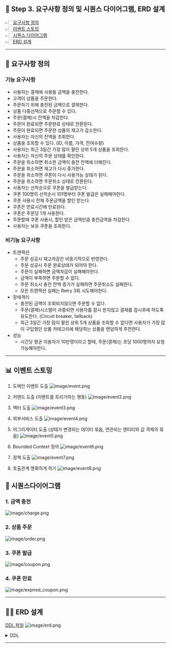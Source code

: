 
## 📝 Step 3. 요구사항 정의 및 시퀀스 다이어그램, ERD 설계
👉🏻[요구사항 정의](https://github.com/MinjiY/ecommerce-practice/blob/step03/specification.md#-요구사항-정의)   
👉🏻[이벤트 스토밍](https://github.com/MinjiY/ecommerce-practice/blob/step03/specification.md#-이벤트-스토밍)   
👉🏻[시퀀스 다이어그램](https://github.com/MinjiY/ecommerce-practice/blob/step03/specification.md#-시퀀스다이어그램)   
👉🏻[ERD 설계](https://github.com/MinjiY/ecommerce-practice/blob/step03/specification.md#-erd-설계)   

---
## 📄 요구사항 정의
### 기능 요구사항
- 사용자는 결제에 사용될 금액을 충전한다.
- 고객이 상품을 주문한다.
- 주문하기 위해 충전된 금액으로 결제한다.
- 상품 다중선택으로 주문할 수 있다.
- 주문(결제)시 잔액을 차감한다.
- 주문이 완료되면 주문완료 상태로 전환된다.
- 주문이 완료되면 주문한 상품의 재고가 감소한다.
- 사용자는 자신의 잔액을 조회한다.
- 상품을 조회할 수 있다. (ID, 이름, 가격, 잔여수량)
- 사용자는 최근 3일간 가장 많이 팔린 상위 5개 상품을 조회한다.
- 사용자는 자신의 주문 상태를 확인한다.
- 주문을 취소하면 취소한 금액이 충전 잔액에 더해진다.
- 주문을 취소하면 재고가 다시 증가한다.
- 주문을 취소하면 쿠폰이 다시 사용가능 상태가 된다.
- 주문을 취소하면 주문취소 상태로 전환된다.
- 사용자는 선착순으로 쿠폰을 발급받는다.
- 쿠폰 100명의 선착순시 101명부터 쿠폰 발급은 실패해야한다.
- 쿠폰 사용시 전체 주문금액을 할인 받는다.
- 쿠폰은 만료시간에 만료된다.
- 쿠폰은 주문당 1개 사용한다.
- 주문할때 쿠폰 사용시, 할인 받은 금액만큼 충전금액을 차감한다.
- 사용자는 보유 쿠폰을 조회한다.

### 비기능 요구사항
- 트랜잭션
    - 주문 성공시 재고차감은 비동기적으로 반영한다.
    - 주문 성공시 주문 완료상태가 되어야 한다.
    - 주문이 실패하면 금액차감이 실패해야한다.
    - 금액이 부족하면 주문할 수 없다.
    - 주문 취소시 충전 잔액 증가가 실패하면 주문취소도 실패한다.
    - 모든 트랜잭션 실패는 Retry 3회 시도해야한다.
- 장애격리
    - 충전된 금액이 조회되지않으면 주문할 수 없다.
    - 주문(결제)시스템이 과중되면 사용자를 잠시 받지않고 결제를 잠시후에 하도록 유도한다. (Circuit breaker, fallback)
    - 최근 3일간 가장 많이 팔린 상위 5개 상품을 조회할 수 없다면 사용자가 가장 많이 구입했던 상품 카테고리에 해당하는 상품을 랜덤하게 추천한다.
- 성능
    - 시간당 평균 이용자가 10만명이라고 할때, 주문(결제)는 초당 1000명까지 요청 가능해야한다.

---
## 📊 이벤트 스토밍
1. 도메인 이벤트 도출
![image/event.png](image/event.png)

2. 커맨드 도출 (이벤트를 트리거하는 행동)
![image/event2.png](image/event2.png)

3. 액터 도출
![image/event3.png](image/event3.png)

4. 외부서비스 도출
![image/event4.png](image/event4.png)

5. 어그리게이터 도출 (상태가 변경되는 데이터 묶음, 연관되는 엔티티와 값 객체의 묶음)
![image/event5.png](image/event5.png)

6. Bounded Context 정의
![image/event6.png](image/event6.png)

7. 정책 도출
![image/event7.png](image/event7.png)

8. 호출관계 명확하게 하기
![image/event8.png](image/event8.png)


## 📌 시퀀스다이어그램

### 1. 금액 충전
![image/charge.png](image/charge.png)

### 2. 상품 주문
![image/order.png](image/order.png)

### 3. 쿠폰 발급
![image/coupon.png](image/coupon.png)

### 4. 쿠폰 만료
![image/expired_coupon.png](image/expired_coupon.png)


---
## 👩‍💻 ERD 설계
[DDL 파일](https://github.com/MinjiY/ecommerce-practice/blob/step03/ddl.sql)
![image/erd.png](image/erd.png)

<details><summary> DDL </summary>
![https://github.com/MinjiY/ecommerce-practice/blob/step03/ddl.sql]() 
```sql 
CREATE TABLE USERS
(
    USER_ID  BIGINT AUTO_INCREMENT PRIMARY KEY,
    ACCOUNTS VARCHAR(30) NOT NULL
);
CREATE TABLE COUPONS
(
    COUPON_ID        BIGINT AUTO_INCREMENT PRIMARY KEY,
    COUPON_POLICY_ID BIGINT      UNIQUE NOT NULL,
    COUPON_STATE     VARCHAR(20) NOT NULL,
    FOREIGN KEY (COUPON_POLICY_ID) REFERENCES COUPON_POLICIES(COUPON_POLICY_ID)
);
CREATE TABLE COUPON_POLICIES
(
    COUPON_POLICY_ID   BIGINT AUTO_INCREMENT PRIMARY KEY,
    EXPIRATION_DAYS    INT         NOT NULL,
    COUPON_ID          BIGINT      NOT NULL,
    COUPON_TYPE        VARCHAR(20) NOT NULL,
    ISSUABLE_QUANTITY  INT         NOT NULL,
    REMAINING_QUANTITY INT         NOT NULL,
    DISCOUNT_RATE      DECIMAL(5, 2),
    DISCOUNT_AMOUNT    INT
);
CREATE TABLE MAP_USER_COUPON
(
    USER_ID   BIGINT NOT NULL,
    COUPON_ID BIGINT NOT NULL,
    PRIMARY KEY (USER_ID, COUPON_ID),
    FOREIGN KEY (USER_ID) REFERENCES USERS (USER_ID),
    FOREIGN KEY (COUPON_ID) REFERENCES COUPONS (COUPON_ID)
);
CREATE TABLE ORDERS
(
    ORDER_ID        BIGINT AUTO_INCREMENT PRIMARY KEY,
    USER_ID         BIGINT      NOT NULL,
    ORDER_STATUS    VARCHAR(20) NOT NULL,
    TOTAL_AMOUNT    BIGINT      NOT NULL,
    DISCOUNT_AMOUNT BIGINT      NOT NULL,
    ORDERED_AT      TIMESTAMP   NOT NULL,
    UPDATED_AT      TIMESTAMP   NOT NULL
);
CREATE TABLE ORDER_ITEMS
(
    ORDER_ITEM_ID  BIGINT AUTO_INCREMENT PRIMARY KEY,
    ORDER_ID       BIGINT       NOT NULL,
    USER_ID        BIGINT       NOT NULL,
    PRODUCT_NAME   VARCHAR(255) NOT NULL,
    PRODUCT_AMOUNT BIGINT       NOT NULL,
    ORDER_QUANTITY INT          NOT NULL,
    PRODUCT_ID     BIGINT       NOT NULL,
    FOREIGN KEY (ORDER_ID) REFERENCES ORDERS (ORDER_ID)
);
CREATE TABLE PAYMENT_HISTORY
(
    PAYMENT_HISTORY_ID BIGINT AUTO_INCREMENT PRIMARY KEY,
    ORDER_ID           BIGINT      NOT NULL,
    USER_ID            BIGINT      NOT NULL,
    AMOUNT             BIGINT      NOT NULL,
    DISCOUNT_AMOUNT    BIGINT      NOT NULL,
    COUPON_ID          BIGINT,
    PAYMENT_STATUS     VARCHAR(20) NOT NULL, -- SUCCESS, FAILED, CANCELED
    REQUESTED_AT       TIMESTAMP   NOT NULL,
    UPDATED_AT         TIMESTAMP   NOT NULL,
    FOREIGN KEY (ORDER_ID) REFERENCES ORDERS (ORDER_ID)
);
CREATE TABLE PRODUCTS
(
    PRODUCT_ID    BIGINT AUTO_INCREMENT PRIMARY KEY,
    NAME          VARCHAR(255) NOT NULL,
    DESCRIPTION   TEXT         NOT NULL,
    CATEGORY      VARCHAR(20)  NOT NULL, --
    PRICE         BIGINT       NOT NULL,
    REGISTERED_AT TIMESTAMP    NOT NULL,
    UPDATED_AT    TIMESTAMP    NOT NULL,
    QUANTITY      INT          NOT NULL,
    STATES        VARCHAR(20)  NOT NULL  -- AVAILABLE, SOLD_OUT
);
CREATE TABLE PAY_MONEY
(
    PAY_MONEY_ID BIGINT AUTO_INCREMENT PRIMARY KEY,
    BALANCE      BIGINT NOT NULL,
    USER_ID      BIGINT NOT NULL
);
CREATE TABLE PAY_MONEY_HISTORY
(
    PAY_MONEY_HISTORY_ID BIGINT AUTO_INCREMENT PRIMARY KEY,
    USER_ID              BIGINT      NOT NULL,
    PAY_MONEY_ID         BIGINT      NOT NULL,
    AMOUNT               BIGINT      NOT NULL,
    TRANSACTION_TYPE     VARCHAR(20) NOT NULL, -- DEPOSIT, WITHDRAW
    REQUESTED_AT         TIMESTAMP   NOT NULL,
    UPDATED_AT           TIMESTAMP   NOT NULL,
    FOREIGN KEY (PAY_MONEY_ID) REFERENCES PAY_MONEY (PAY_MONEY_ID)
);

</details>

---









